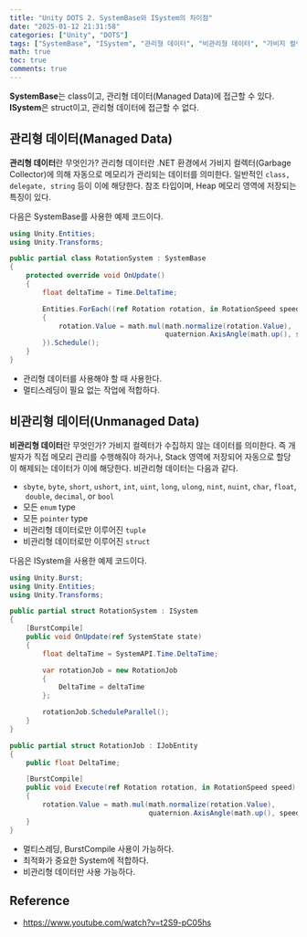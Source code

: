 ```yaml
---
title: "Unity DOTS 2. SystemBase와 ISystem의 차이점"
date: "2025-01-12 21:31:58"
categories: ["Unity", "DOTS"]
tags: ["SystemBase", "ISystem", "관리형 데이터", "비관리형 데이터", "가비지 컬렉터", "멀티스레딩", "최적화", "Unity"]
math: true
toc: true
comments: true
---
```


**SystemBase**는 class이고, 관리형 데이터(Managed Data)에 접근할 수 있다. 
**ISystem**은 struct이고, 관리형 데이터에 접근할 수 없다.

## 관리형 데이터(Managed Data)

**관리형 데이터**란 무엇인가? 관리형 데이터란 .NET 환경에서 가비지 컬렉터(Garbage Collector)에 의해 자동으로 메모리가 관리되는 데이터를 의미한다. 일반적인 `class, delegate, string` 등이 이에 해당한다. 참조 타입이며, Heap 메모리 영역에 저장되는 특징이 있다.

다음은 SystemBase를 사용한 예제 코드이다.

```c#
using Unity.Entities;
using Unity.Transforms;

public partial class RotationSystem : SystemBase
{
    protected override void OnUpdate()
    {
        float deltaTime = Time.DeltaTime;

        Entities.ForEach((ref Rotation rotation, in RotationSpeed speed) =>
        {
            rotation.Value = math.mul(math.normalize(rotation.Value),
                                      quaternion.AxisAngle(math.up(), speed.Value * deltaTime));
        }).Schedule();
    }
}
```

- 관리형 데이터를 사용해야 할 때 사용한다.
- 멀티스레딩이 필요 없는 작업에 적합하다.

## 비관리형 데이터(Unmanaged Data)

**비관리형 데이터**란 무엇인가? 가비지 컬렉터가 수집하지 않는 데이터를 의미한다. 즉 개발자가 직접 메모리 관리를 수행해줘야 하거나, Stack 영역에 저장되어 자동으로 할당이 해제되는 데이터가 이에 해당한다. 비관리형 데이터는 다음과 같다.

- `sbyte`, `byte`, `short`, `ushort`, `int`, `uint`, `long`, `ulong`, `nint`, `nuint`, `char`, `float`, `double`, `decimal`, or `bool`
- 모든 `enum` type
- 모든 `pointer` type
- 비관리형 데이터로만 이루어진 `tuple`
- 비관리형 데이터로만 이루어진 `struct`

다음은 ISystem을 사용한 예제 코드이다.

```c#
using Unity.Burst;
using Unity.Entities;
using Unity.Transforms;

public partial struct RotationSystem : ISystem
{
    [BurstCompile]
    public void OnUpdate(ref SystemState state)
    {
        float deltaTime = SystemAPI.Time.DeltaTime;

        var rotationJob = new RotationJob
        {
            DeltaTime = deltaTime
        };

        rotationJob.ScheduleParallel();
    }
}

public partial struct RotationJob : IJobEntity
{
    public float DeltaTime;

    [BurstCompile]
    public void Execute(ref Rotation rotation, in RotationSpeed speed)
    {
        rotation.Value = math.mul(math.normalize(rotation.Value),
                                  quaternion.AxisAngle(math.up(), speed.Value * DeltaTime));
    }
}
```

- 멀티스레딩, BurstCompile 사용이 가능하다.
- 최적화가 중요한 System에 적합하다.
- 비관리형 데이터만 사용 가능하다.

## Reference

- <https://www.youtube.com/watch?v=t2S9-pC05hs>